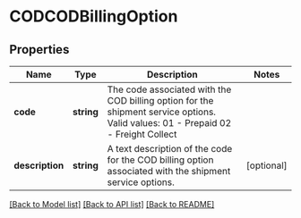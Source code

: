 # CODCODBillingOption

## Properties
Name | Type | Description | Notes
------------ | ------------- | ------------- | -------------
**code** | **string** | The code associated with the COD billing option for the shipment service options. Valid values: 01 - Prepaid 02 - Freight Collect | 
**description** | **string** | A text description of the code for the COD billing option associated with the shipment service options. | [optional] 

[[Back to Model list]](../../README.md#documentation-for-models) [[Back to API list]](../../README.md#documentation-for-api-endpoints) [[Back to README]](../../README.md)

